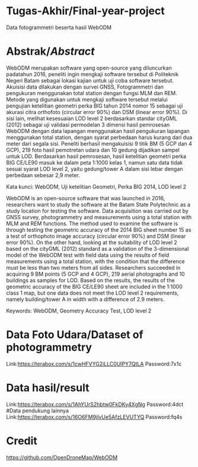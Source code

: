 # Tugas-Akhir/Final-year-project
Data fotogrammetri beserta hasil WebODM

# Abstrak/_Abstract_

WebODM merupakan software yang open-source yang diluncurkan padatahun 2016, peneliti ingin mengkaji software tersebut di Politeknik Negeri Batam sebagai lokasi kajian untuk uji coba software tersebut. Akuisisi data dilakukan dengan survei GNSS, Fotogrammetri dan pengukuran menggunakan total station dengan fungsi MLM dan REM. Metode yang digunakan untuk mengkaji software tersebut melalui pengujian ketelitian geometri perka BIG tahun 2014 nomor 15 sebagai uji akurasi citra orthofoto (circular error 90%) dan DSM (linear error 90%). Di sisi lain,  melihat kesesuaian LOD level 2 berdasarkan standar cityGML (2012) sebagai uji validasi permodelan 3 dimensi hasil pemrosesan WebODM dengan data lapangan menggunakan hasil pengukuran lapangan menggunakan total station, dengan syarat perbedaan harus kurang dari dua meter dari segala sisi. Peneliti berhasil mengakuisisi 9 titik BM (5 GCP dan 4 GCP), 219 foto hasil pemotretan udara dan 10 gedung dijadikan sampel untuk LOD. Berdasarkan hasil pemrosesan, hasil ketelitian geometri perka BIG CE/LE90 masuk ke dalam peta 1:1000 kelas 1, namun satu data tidak sesuai syarat LOD level 2, yaitu gedung/tower A dalam sisi lebar dengan perbedaan sebesar 2,9 meter. 

Kata kunci: WebODM, Uji ketelitian Geometri, Perka BIG 2014, LOD level 2

WebODM is an open-source software that was launched in 2016, researchers want to study the software at the Batam State Polytechnic as a study location for testing the software. Data acquisition was carried out by GNSS survey, photogrammetry and measurements using a total station with MLM and REM functions. The method used to examine the software is through testing the geometric accuracy of the 2014 BIG sheet number 15 as a test of orthophoto image accuracy (circular error 90%) and DSM (linear error 90%). On the other hand, looking at the suitability of LOD level 2 based on the cityGML (2012) standard as a validation of the 3-dimensional model of the WebODM test with field data using the results of field measurements using a total station, with the condition that the difference must be less than two meters from all sides. Researchers succeeded in acquiring 9 BM points (5 GCP and 4 GCP), 219 aerial photographs and 10 buildings as samples for LOD. Based on the results, the results of the geometric accuracy of the BIG CE/LE90 sheet are included in the 1:1000 class 1 map, but one data does not meet the LOD level 2 requirements, namely building/tower A in width with a difference of 2.9 meters.

Keywords: WebODM, Geometry Accuracy Test, LOD level 2

# Data Foto Udara/Dataset of photogrammetry 
Link:https://terabox.com/s/1cwHFVYG2iLLC0UlPY7QtLA  Password:7x1c
# Data hasil/result
Link:https://terabox.com/s/1AhYUrS2hbtw0FkDKy4XgNg  Password:4dct
#Data pendukung lainnya
Link:https://terabox.com/s/16O6FM9jIvUe5AfzLEVUTYQ  Password:fq4s
# Credit
https://github.com/OpenDroneMap/WebODM
